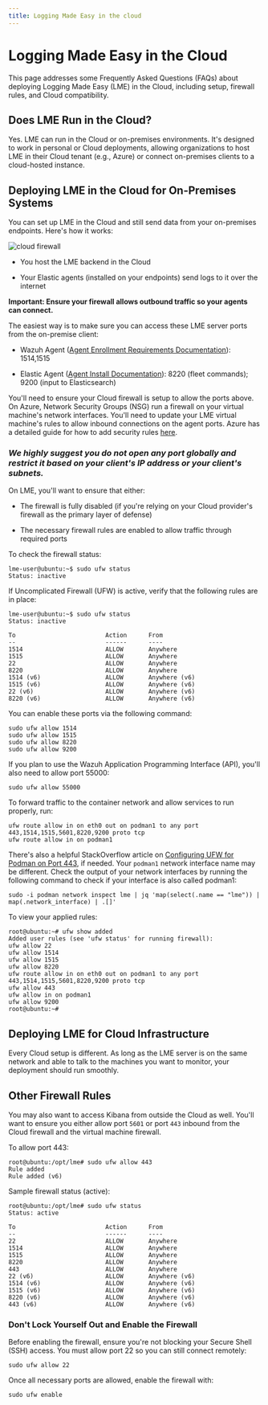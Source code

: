```yaml
---
title: Logging Made Easy in the cloud 
---
```

# Logging Made Easy in the Cloud 

This page addresses some Frequently Asked Questions (FAQs) about deploying Logging Made Easy (LME) in the Cloud, including setup, firewall rules, and Cloud compatibility. 

## Does LME Run in the Cloud? 

Yes. LME can run in the Cloud or on-premises environments. It's designed to work in personal or Cloud deployments, allowing organizations to host LME in their Cloud tenant (e.g., Azure) or connect on-premises clients to a cloud-hosted instance.

## Deploying LME in the Cloud for On-Premises Systems

You can set up LME in the Cloud and still send data from your on-premises endpoints. Here's how it works:

![cloud firewall](/docs/imgs/lme-cloud.jpg)

- You host the LME backend in the Cloud

- Your Elastic agents (installed on your endpoints) send logs to it over the internet

**Important: Ensure your firewall allows outbound traffic so your agents can connect.**

The easiest way is to make sure you can access these LME server ports from the on-premise client: 

- Wazuh Agent ([Agent Enrollment Requirements Documentation](https://documentation.wazuh.com/current/user-manual/agent/agent-enrollment/requirements.html)): 1514,1515
    
- Elastic Agent ([Agent Install Documentation](https://www.elastic.co/guide/en/elastic-stack/current/installing-stack-demo-self.html#install-stack-self-elastic-agent)): 8220 (fleet commands); 9200 (input to Elasticsearch)

You'll need to ensure your Cloud firewall is setup to allow the ports above. On Azure, Network Security Groups (NSG) run a firewall on your virtual machine's network interfaces.  You'll need to update your LME virtual machine's rules to allow inbound connections on the agent ports. Azure has a detailed guide for how to add security rules [here](https://learn.microsoft.com/en-us/azure/virtual-network/manage-network-security-group?tabs=network-security-group-portal#create-a-security-rule). 

### ***We highly suggest you do not open any port globally and restrict it based on your client's IP address or your client's subnets.***

On LME, you'll want to ensure that either:

- The firewall is fully disabled (if you're relying on your Cloud provider's firewall as the primary layer of defense)
 
- The necessary firewall rules are enabled to allow traffic through required ports

To check the firewall status:

  ```
  lme-user@ubuntu:~$ sudo ufw status
  Status: inactive
  ```

If Uncomplicated Firewall (UFW) is active, verify that the following rules are in place:

  ```
  lme-user@ubuntu:~$ sudo ufw status
  Status: inactive
  
  To                         Action      From
  --                         ------      ----
  1514                       ALLOW       Anywhere
  1515                       ALLOW       Anywhere
  22                         ALLOW       Anywhere
  8220                       ALLOW       Anywhere
  1514 (v6)                  ALLOW       Anywhere (v6)
  1515 (v6)                  ALLOW       Anywhere (v6)
  22 (v6)                    ALLOW       Anywhere (v6)
  8220 (v6)                  ALLOW       Anywhere (v6)
  ```

You can enable these ports via the following command:

```
sudo ufw allow 1514
sudo ufw allow 1515
sudo ufw allow 8220
sudo ufw allow 9200
```

If you plan to use the Wazuh Application Programming Interface (API), you'll also need to allow port 55000:

```
sudo ufw allow 55000
```

To forward traffic to the container network and allow services to run properly, run:

```
ufw route allow in on eth0 out on podman1 to any port 443,1514,1515,5601,8220,9200 proto tcp
ufw route allow in on podman1
```

There's also a helpful StackOverflow article on [Configuring UFW for Podman on Port 443](https://stackoverflow.com/questions/70870689/configure-ufw-for-podman-on-port-443), if needed. Your `podman1` network interface name may be different. Check the output of your network interfaces by running the following command to check if your interface is also called podman1: 

```
sudo -i podman network inspect lme | jq 'map(select(.name == "lme")) | map(.network_interface) | .[]'
```

To view your applied rules:

```
root@ubuntu:~# ufw show added
Added user rules (see 'ufw status' for running firewall):
ufw allow 22
ufw allow 1514
ufw allow 1515
ufw allow 8220
ufw route allow in on eth0 out on podman1 to any port 443,1514,1515,5601,8220,9200 proto tcp
ufw allow 443
ufw allow in on podman1
ufw allow 9200
root@ubuntu:~#
```

## Deploying LME for Cloud Infrastructure

Every Cloud setup is different. As long as the LME server is on the same network and able to talk to the machines you want to monitor, your deployment should run smoothly.

## Other Firewall Rules

You may also want to access Kibana from outside the Cloud as well. You'll want to ensure you either allow port `5601` or port `443` inbound from the Cloud firewall and the virtual machine firewall. 

To allow port 443:

```
root@ubuntu:/opt/lme# sudo ufw allow 443
Rule added
Rule added (v6)
```

Sample firewall status (active):

```
root@ubuntu:/opt/lme# sudo ufw status
Status: active

To                         Action      From
--                         ------      ----
22                         ALLOW       Anywhere
1514                       ALLOW       Anywhere
1515                       ALLOW       Anywhere
8220                       ALLOW       Anywhere
443                        ALLOW       Anywhere
22 (v6)                    ALLOW       Anywhere (v6)
1514 (v6)                  ALLOW       Anywhere (v6)
1515 (v6)                  ALLOW       Anywhere (v6)
8220 (v6)                  ALLOW       Anywhere (v6)
443 (v6)                   ALLOW       Anywhere (v6)
```

### Don't Lock Yourself Out and Enable the Firewall

Before enabling the firewall, ensure you're not blocking your Secure Shell (SSH) access. You must allow port 22 so you can still connect remotely:
 
```
sudo ufw allow 22
```

Once all necessary ports are allowed, enable the firewall with:

```
sudo ufw enable
```


